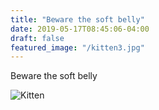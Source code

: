 ```yaml
---
title: "Beware the soft belly"
date: 2019-05-17T08:45:06-04:00
draft: false
featured_image: "/kitten3.jpg"
---
```


Beware the soft belly

![Kitten](/kitten3.jpg)